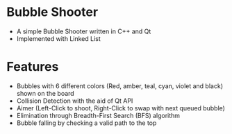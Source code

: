 # Bubble Shooter

- A simple Bubble Shooter written in C++ and Qt
- Implemented with Linked List

# Features
- Bubbles with 6 different colors (Red, amber, teal, cyan, violet and black) shown on the board
- Collision Detection with the aid of Qt API
- Aimer (Left-Click to shoot, Right-Click to swap with next queued bubble)
- Elimination through Breadth-First Search (BFS) algorithm
- Bubble falling by checking a valid path to the top